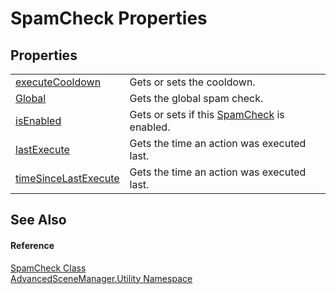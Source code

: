 # SpamCheck Properties




## Properties
<table>
<tr>
<td><a href="P_AdvancedSceneManager_Utility_SpamCheck_executeCooldown.md">executeCooldown</a></td>
<td>Gets or sets the cooldown.</td></tr>
<tr>
<td><a href="P_AdvancedSceneManager_Utility_SpamCheck_Global.md">Global</a></td>
<td>Gets the global spam check.</td></tr>
<tr>
<td><a href="P_AdvancedSceneManager_Utility_SpamCheck_isEnabled.md">isEnabled</a></td>
<td>Gets or sets if this <a href="T_AdvancedSceneManager_Utility_SpamCheck.md">SpamCheck</a> is enabled.</td></tr>
<tr>
<td><a href="P_AdvancedSceneManager_Utility_SpamCheck_lastExecute.md">lastExecute</a></td>
<td>Gets the time an action was executed last.</td></tr>
<tr>
<td><a href="P_AdvancedSceneManager_Utility_SpamCheck_timeSinceLastExecute.md">timeSinceLastExecute</a></td>
<td>Gets the time an action was executed last.</td></tr>
</table>

## See Also


#### Reference
<a href="T_AdvancedSceneManager_Utility_SpamCheck.md">SpamCheck Class</a>  
<a href="N_AdvancedSceneManager_Utility.md">AdvancedSceneManager.Utility Namespace</a>  
